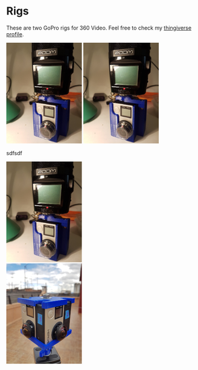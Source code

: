 # Rigs
These are two GoPro rigs for 360 Video. Feel free to check my [thingiverse profile](https://www.thingiverse.com/sergiobd/designs).

<img src="https://github.com/sergiobd/VR-Misc/blob/master/Rigs/images/2Cam_small.jpg" width="200"> <img src="https://github.com/sergiobd/VR-Misc/blob/master/Rigs/images/2Cam_small.jpg" width="200">

sdfsdf 
<div class="row">
  <div class="column"><img src="https://github.com/sergiobd/VR-Misc/blob/master/Rigs/images/2Cam_small.jpg" width="200"></div>
  <div class="column"><img src="https://github.com/sergiobd/VR-Misc/blob/master/Rigs/images/4Cam_small.jpg" width="200" ></div>
</div>
